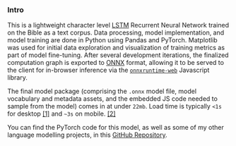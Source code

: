 ### Intro

This is a lightweight character level [LSTM](https://en.wikipedia.org/wiki/Long_short-term_memory) Recurrent Neural Network trained on the Bible as a text corpus. Data processing, model implementation, and model training are done in Python using Pandas and PyTorch. Matplotlib was used for initial data exploration and visualization of training metrics as part of model fine-tuning. After several development iterations, the finalized computation graph is exported to [ONNX](https://docs.pytorch.org/docs/stable/onnx.html) format, allowing it to be served to the client for in-browser inference via the [`onnxruntime-web`](https://onnxruntime.ai/docs/) Javascript library.

The final model package (comprising the `.onnx` model file, model vocabulary and metadata assets, and the embedded JS code needed to sample from the model) comes in at under `22mb`. Load time is typically `<1s` for desktop <a href="/bible-rnn/desktop_performance.html" class="cite">[1]</a> and `~3s` on mobile. <a href="/bible-rnn/mobile_performance.html" class="cite">[2]</a>

You can find the PyTorch code for this model, as well as some of my other language modelling projects, in this [GitHub Repository](https://github.com/ruitaiS/language_models).